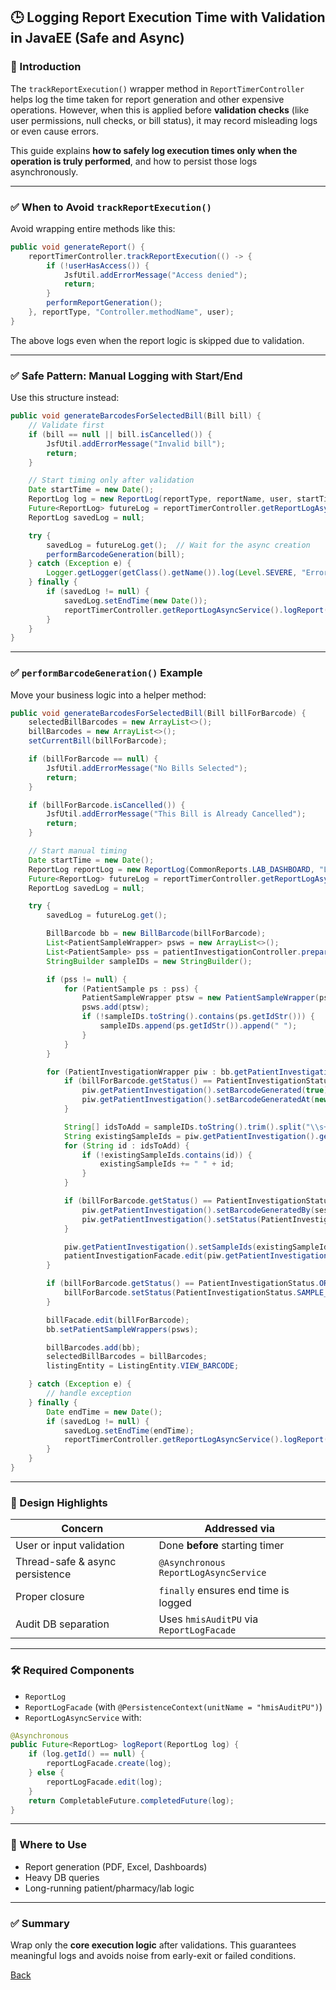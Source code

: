 ## 🕒 Logging Report Execution Time with Validation in JavaEE (Safe and Async)

### 📘 Introduction

The `trackReportExecution()` wrapper method in `ReportTimerController` helps log the time taken for report generation and other expensive operations. However, when this is applied before **validation checks** (like user permissions, null checks, or bill status), it may record misleading logs or even cause errors.

This guide explains **how to safely log execution times only when the operation is truly performed**, and how to persist those logs asynchronously.

---

### ✅ When to Avoid `trackReportExecution()`

Avoid wrapping entire methods like this:

```java
public void generateReport() {
    reportTimerController.trackReportExecution(() -> {
        if (!userHasAccess()) {
            JsfUtil.addErrorMessage("Access denied");
            return;
        }
        performReportGeneration();
    }, reportType, "Controller.methodName", user);
}
```

The above logs even when the report logic is skipped due to validation.

---

### ✅ Safe Pattern: Manual Logging with Start/End

Use this structure instead:

```java
public void generateBarcodesForSelectedBill(Bill bill) {
    // Validate first
    if (bill == null || bill.isCancelled()) {
        JsfUtil.addErrorMessage("Invalid bill");
        return;
    }

    // Start timing only after validation
    Date startTime = new Date();
    ReportLog log = new ReportLog(reportType, reportName, user, startTime, null);
    Future<ReportLog> futureLog = reportTimerController.getReportLogAsyncService().logReport(log);
    ReportLog savedLog = null;

    try {
        savedLog = futureLog.get();  // Wait for the async creation
        performBarcodeGeneration(bill);
    } catch (Exception e) {
        Logger.getLogger(getClass().getName()).log(Level.SEVERE, "Error during report generation", e);
    } finally {
        if (savedLog != null) {
            savedLog.setEndTime(new Date());
            reportTimerController.getReportLogAsyncService().logReport(savedLog); // Async update
        }
    }
}
```

---

### ✅ `performBarcodeGeneration()` Example

Move your business logic into a helper method:

```java
public void generateBarcodesForSelectedBill(Bill billForBarcode) {
    selectedBillBarcodes = new ArrayList<>();
    billBarcodes = new ArrayList<>();
    setCurrentBill(billForBarcode);

    if (billForBarcode == null) {
        JsfUtil.addErrorMessage("No Bills Selected");
        return;
    }

    if (billForBarcode.isCancelled()) {
        JsfUtil.addErrorMessage("This Bill is Already Cancelled");
        return;
    }

    // Start manual timing
    Date startTime = new Date();
    ReportLog reportLog = new ReportLog(CommonReports.LAB_DASHBOARD, "LaboratoryManagementController.generateBarcodesForSelectedBill", sessionController.getLoggedUser(), startTime, null);
    Future<ReportLog> futureLog = reportTimerController.getReportLogAsyncService().logReport(reportLog);
    ReportLog savedLog = null;

    try {
        savedLog = futureLog.get();

        BillBarcode bb = new BillBarcode(billForBarcode);
        List<PatientSampleWrapper> psws = new ArrayList<>();
        List<PatientSample> pss = patientInvestigationController.prepareSampleCollectionByBillsForPhlebotomyRoom(billForBarcode, sessionController.getLoggedUser());
        StringBuilder sampleIDs = new StringBuilder();

        if (pss != null) {
            for (PatientSample ps : pss) {
                PatientSampleWrapper ptsw = new PatientSampleWrapper(ps);
                psws.add(ptsw);
                if (!sampleIDs.toString().contains(ps.getIdStr())) {
                    sampleIDs.append(ps.getIdStr()).append(" ");
                }
            }
        }

        for (PatientInvestigationWrapper piw : bb.getPatientInvestigationWrappers()) {
            if (billForBarcode.getStatus() == PatientInvestigationStatus.ORDERED) {
                piw.getPatientInvestigation().setBarcodeGenerated(true);
                piw.getPatientInvestigation().setBarcodeGeneratedAt(new Date());
            }

            String[] idsToAdd = sampleIDs.toString().trim().split("\\s+");
            String existingSampleIds = piw.getPatientInvestigation().getSampleIds();
            for (String id : idsToAdd) {
                if (!existingSampleIds.contains(id)) {
                    existingSampleIds += " " + id;
                }
            }

            if (billForBarcode.getStatus() == PatientInvestigationStatus.ORDERED) {
                piw.getPatientInvestigation().setBarcodeGeneratedBy(sessionController.getLoggedUser());
                piw.getPatientInvestigation().setStatus(PatientInvestigationStatus.SAMPLE_GENERATED);
            }

            piw.getPatientInvestigation().setSampleIds(existingSampleIds.trim());
            patientInvestigationFacade.edit(piw.getPatientInvestigation());
        }

        if (billForBarcode.getStatus() == PatientInvestigationStatus.ORDERED) {
            billForBarcode.setStatus(PatientInvestigationStatus.SAMPLE_GENERATED);
        }

        billFacade.edit(billForBarcode);
        bb.setPatientSampleWrappers(psws);

        billBarcodes.add(bb);
        selectedBillBarcodes = billBarcodes;
        listingEntity = ListingEntity.VIEW_BARCODE;

    } catch (Exception e) {
        // handle exception
    } finally {
        Date endTime = new Date();
        if (savedLog != null) {
            savedLog.setEndTime(endTime);
            reportTimerController.getReportLogAsyncService().logReport(savedLog);
        }
    }
}

```

---

### 🧠 Design Highlights

| Concern                         | Addressed via                            |
| ------------------------------- | ---------------------------------------- |
| User or input validation        | Done **before** starting timer           |
| Thread-safe & async persistence | `@Asynchronous` `ReportLogAsyncService`  |
| Proper closure                  | `finally` ensures end time is logged     |
| Audit DB separation             | Uses `hmisAuditPU` via `ReportLogFacade` |

---

### 🛠 Required Components

* `ReportLog`
* `ReportLogFacade` (with `@PersistenceContext(unitName = "hmisAuditPU")`)
* `ReportLogAsyncService` with:

```java
@Asynchronous
public Future<ReportLog> logReport(ReportLog log) {
    if (log.getId() == null) {
        reportLogFacade.create(log);
    } else {
        reportLogFacade.edit(log);
    }
    return CompletableFuture.completedFuture(log);
}
```

---

### 📍 Where to Use

* Report generation (PDF, Excel, Dashboards)
* Heavy DB queries
* Long-running patient/pharmacy/lab logic

---

### ✅ Summary

Wrap only the **core execution logic** after validations. This guarantees meaningful logs and avoids noise from early-exit or failed conditions.


[Back](https://github.com/hmislk/hmis/wiki/Code-Conventions)
